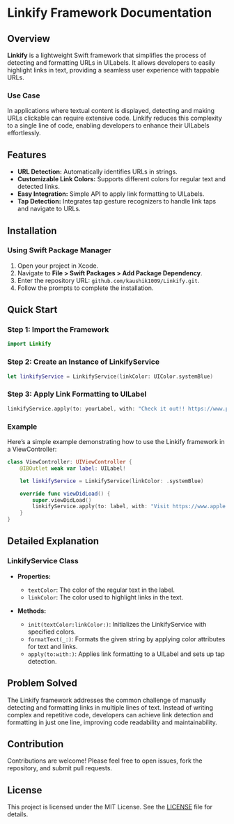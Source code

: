 # Linkify Framework Documentation

## Overview

**Linkify** is a lightweight Swift framework that simplifies the process of detecting and formatting URLs in UILabels. It allows developers to easily highlight links in text, providing a seamless user experience with tappable URLs.

### Use Case

In applications where textual content is displayed, detecting and making URLs clickable can require extensive code. Linkify reduces this complexity to a single line of code, enabling developers to enhance their UILabels effortlessly.

## Features

- **URL Detection:** Automatically identifies URLs in strings.
- **Customizable Link Colors:** Supports different colors for regular text and detected links.
- **Easy Integration:** Simple API to apply link formatting to UILabels.
- **Tap Detection:** Integrates tap gesture recognizers to handle link taps and navigate to URLs.

## Installation

### Using Swift Package Manager

1. Open your project in Xcode.
2. Navigate to **File > Swift Packages > Add Package Dependency**.
3. Enter the repository URL: `github.com/kaushik1009/Linkify.git`.
4. Follow the prompts to complete the installation.

## Quick Start

### Step 1: Import the Framework

```swift
import Linkify
```

### Step 2: Create an Instance of LinkifyService

```swift
let linkifyService = LinkifyService(linkColor: UIColor.systemBlue)
```

### Step 3: Apply Link Formatting to UILabel

```swift
linkifyService.apply(to: yourLabel, with: "Check it out!! https://www.paypal.com")
```

### Example

Here’s a simple example demonstrating how to use the Linkify framework in a ViewController:

```swift
class ViewController: UIViewController {
    @IBOutlet weak var label: UILabel!

    let linkifyService = LinkifyService(linkColor: .systemBlue)

    override func viewDidLoad() {
        super.viewDidLoad()
        linkifyService.apply(to: label, with: "Visit https://www.apple.com for more information.")
    }
}
```

## Detailed Explanation

### LinkifyService Class

- **Properties:**
  - `textColor`: The color of the regular text in the label.
  - `linkColor`: The color used to highlight links in the text.

- **Methods:**
  - `init(textColor:linkColor:)`: Initializes the LinkifyService with specified colors.
  - `formatText(_:)`: Formats the given string by applying color attributes for text and links.
  - `apply(to:with:)`: Applies link formatting to a UILabel and sets up tap detection.

## Problem Solved

The Linkify framework addresses the common challenge of manually detecting and formatting links in multiple lines of text. Instead of writing complex and repetitive code, developers can achieve link detection and formatting in just one line, improving code readability and maintainability.

## Contribution

Contributions are welcome! Please feel free to open issues, fork the repository, and submit pull requests.

## License

This project is licensed under the MIT License. See the [LICENSE](LICENSE) file for details.
